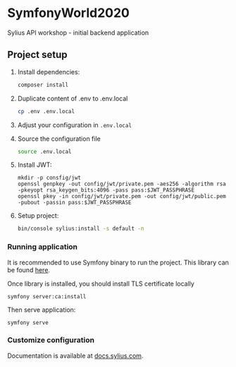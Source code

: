 # SymfonyWorld2020

Sylius API workshop - initial backend application

## Project setup
1. Install dependencies:
    ```bash
    composer install
    ```

1. Duplicate content of .env to .env.local
    ```bash
    cp .env .env.local
    ```

1. Adjust your configuration in `.env.local`

1. Source the configuration file
    ```bash
    source .env.local
    ```

1. Install JWT:
    ```
    mkdir -p consfig/jwt
    openssl genpkey -out config/jwt/private.pem -aes256 -algorithm rsa -pkeyopt rsa_keygen_bits:4096 -pass pass:$JWT_PASSPHRASE
    openssl pkey -in config/jwt/private.pem -out config/jwt/public.pem -pubout -passin pass:$JWT_PASSPHRASE
    ```

1. Setup project:
   ```bash
   bin/console sylius:install -s default -n
   ```

### Running application

It is recommended to use Symfony binary to run the project. This library can be found [here](https://symfony.com/download).

Once library is installed, you should install TLS certificate locally
```
symfony server:ca:install
```

Then serve application:
```
symfony serve
```

### Customize configuration
Documentation is available at [docs.sylius.com](http://docs.sylius.com).
